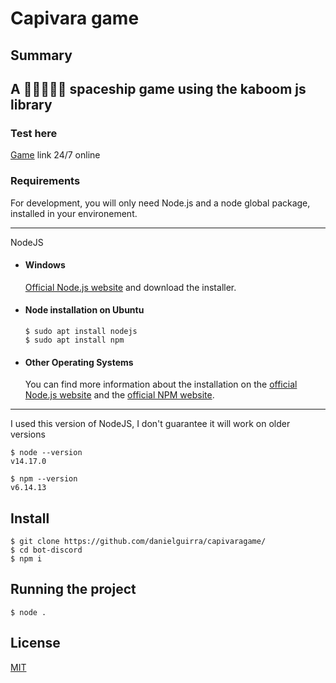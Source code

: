 # Capivara game

Summary 
---
A 🚀🚀🚀🚀🚀 spaceship game using the kaboom js library
--

### Test here
[Game](https://capivaragame.danielguirra.repl.co/) link 24/7 online

### Requirements

For development, you will only need Node.js and a node global package, installed in your environement.

---
NodeJS
- #### Windows
    [Official Node.js website](https://nodejs.org/) and download the installer.

- #### Node installation on Ubuntu

      $ sudo apt install nodejs
      $ sudo apt install npm 

- #### Other Operating Systems
  You can find more information about the installation on the [official Node.js website](https://nodejs.org/) and the [official NPM website](https://npmjs.org/).

---
I used this version of NodeJS, I don't guarantee it will work on older versions

    $ node --version
    v14.17.0

    $ npm --version
    v6.14.13
## Install

    $ git clone https://github.com/danielguirra/capivaragame/
    $ cd bot-discord
    $ npm i

## Running the project

    $ node .
    
## License

[MIT](https://choosealicense.com/licenses/mit/)
